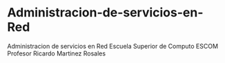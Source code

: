 # Administracion-de-servicios-en-Red
Administracion de servicios en Red
Escuela Superior de Computo ESCOM
Profesor Ricardo Martinez Rosales
